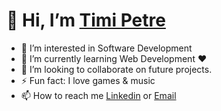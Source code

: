 # 👋 Hi, I’m [Timi Petre](https://github.com/timi-petre)


- 👀 I’m interested in Software Development
- 🌱 I’m currently learning Web Development ❤️
- 💞️ I’m looking to collaborate on future projects.
- ⚡ Fun fact: I love games & music
- 📫 How to reach me [Linkedin](https://www.linkedin.com/in/timotei-petre-b1286b207/) or [Email](mailto:timoteisorin.petre@gmail.com)

<!---
timi-petre/timi-petre is a ✨ special ✨ repository because its `README.md` (this file) appears on your GitHub profile.
You can click the Preview link to take a look at your changes.
--->
